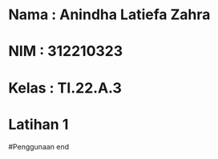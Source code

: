 # Nama : Anindha Latiefa Zahra
# NIM : 312210323
# Kelas : TI.22.A.3

# Latihan 1
#Penggunaan end 


